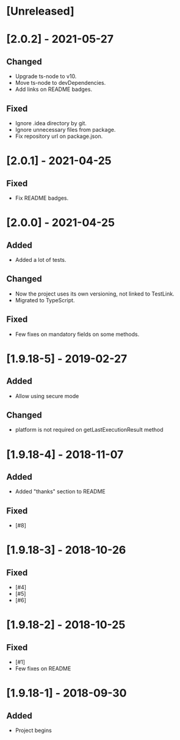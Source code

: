 # [Unreleased]

# [2.0.2] - 2021-05-27
## Changed
 * Upgrade ts-node to v10.
 * Move ts-node to devDependencies.
 * Add links on README badges.

## Fixed
 * Ignore .idea directory by git.
 * Ignore unnecessary files from package.
 * Fix repository url on package.json.

# [2.0.1] - 2021-04-25
## Fixed
 * Fix README badges.

# [2.0.0] - 2021-04-25
## Added
 * Added a lot of tests.

## Changed
 * Now the project uses its own versioning, not linked to TestLink. 
 * Migrated to TypeScript.

## Fixed
 * Few fixes on mandatory fields on some methods.

# [1.9.18-5] - 2019-02-27
## Added
 * Allow using secure mode

## Changed
 * platform is not required on getLastExecutionResult method

# [1.9.18-4] - 2018-11-07
## Added
 * Added "thanks" section to README

## Fixed
 * [#8]

# [1.9.18-3] - 2018-10-26
## Fixed
 * [#4]
 * [#5]
 * [#6]

# [1.9.18-2] - 2018-10-25
## Fixed
 * [#1]
 * Few fixes on README

# [1.9.18-1] - 2018-09-30
## Added
 * Project begins
